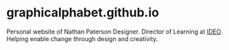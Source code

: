 # graphicalphabet.github.io
Personal website of Nathan Paterson
Designer. 
Director of Learning at <a href="https://jp.ideo.com/" target="_blank">IDEO</a>. Helping enable change through design and creativity. 
